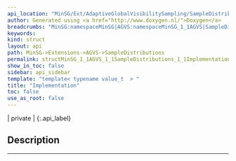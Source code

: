 ```yaml
---
api_location: "MinSG/Ext/AdaptiveGlobalVisibilitySampling/SampleDistributions.h"
author: Generated using <a href="http://www.doxygen.nl/">Doxygen</a>
breadcrumbs: "MinSG:namespaceMinSG|AGVS:namespaceMinSG_1_1AGVS|SampleDistributions:classMinSG_1_1AGVS_1_1SampleDistributions"
keywords: 
kind: struct
layout: api
path: MinSG->Extensions->AGVS->SampleDistributions
permalink: structMinSG_1_1AGVS_1_1SampleDistributions_1_1Implementation
show_in_toc: false
sidebar: api_sidebar
template: "template< typename value_t  > "
title: "Implementation"
toc: false
use_as_root: false
---
```


| private |
{:.api_label}

## Description





-------------------------------------------------------------------

